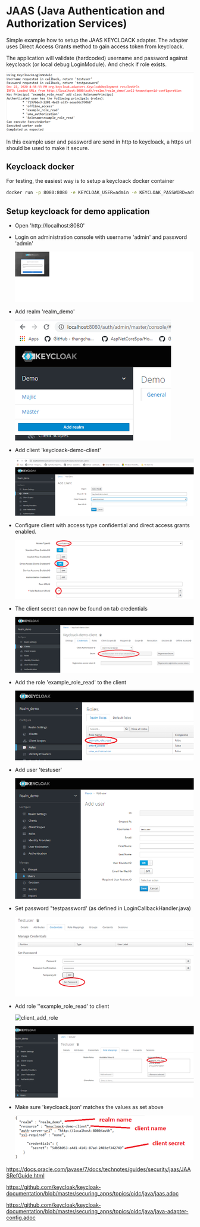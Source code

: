 #  **JAAS (Java Authentication and Authorization Services)**

Simple example how to setup the JAAS KEYCLOACK adapter. The adapter uses Direct Access Grants method to gain access token from keycloack.

The application will validate (hardcoded) username and password against keycloack  (or local debug LoginModule). And check if role exists.

![](\doc\images\application_output.png)

In this example user and password are send in http to keycloack, a https url should be used to make it secure.

## Keycloack docker

For testing, the easiest way is to setup a keycloack docker container 

```bash
docker run -p 8080:8080 -e KEYCLOAK_USER=admin -e KEYCLOAK_PASSWORD=admin quay.io/keycloak/keycloak:12.0.1
```



## Setup keycloack for demo application

* Open 'http://localhost:8080'

* Login on administration console with username 'admin' and password 'admin'

  <img src="\doc\images\login.png" alt="Login" />

* Add realm 'realm_demo'

  ![add_realm](\doc\images\add_realm.png)

* Add client 'keycloack-demo-client'

  ![add_client](doc\images\add_client.png)

* Configure client with access type confidential and direct access grants enabled.

  ![](doc\images\settings_client.png)

* The client secret can now be found on tab credentials

  ![](\doc\images\client_secret.png)

* Add the role 'example_role_read' to the client

  ![add_client](\doc\images\client_add_role.png)

* Add user 'testuser'

  ![add_user](doc\images\add_user.png)

* Set password "testpassword' (as defined in LoginCallbackHandler.java)

  ![](\doc\images\set_user_password.png)

* Add role ''example_role_read' to client

  ![client_add_role](C:\Users\kluiverjh\eclipse-workspace-jaas\jaas.directaccessgrantsloginmodule.keycloak\doc\images\client_add_role.png)

  ![client_add_role_to_user](doc\images\client_add_role_to_user.png)

  

* Make sure 'keycloack.json' matches the values as set above

  ![](\doc\images\keyclock.png)





https://docs.oracle.com/javase/7/docs/technotes/guides/security/jaas/JAASRefGuide.html

https://github.com/keycloak/keycloak-documentation/blob/master/securing_apps/topics/oidc/java/jaas.adoc

https://github.com/keycloak/keycloak-documentation/blob/master/securing_apps/topics/oidc/java/java-adapter-config.adoc